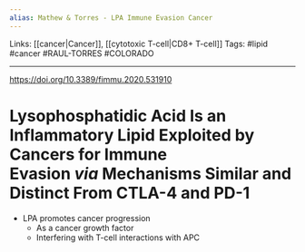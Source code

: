```yaml
---
alias: Mathew & Torres - LPA Immune Evasion Cancer
---
```


Links: [[cancer|Cancer]], [[cytotoxic T-cell|CD8+ T-cell]]
Tags: #lipid #cancer #RAUL-TORRES #COLORADO 

---

https://doi.org/10.3389/fimmu.2020.531910

# Lysophosphatidic Acid Is an Inflammatory Lipid Exploited by Cancers for Immune Evasion _via_ Mechanisms Similar and Distinct From CTLA-4 and PD-1

- LPA promotes cancer progression
	- As a cancer growth factor
	- Interfering with T-cell interactions with APC